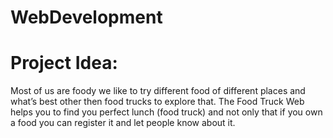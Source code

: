 # WebDevelopment

# Project Idea:
Most of us are foody we like to try different food of different places and what’s best other then food trucks to explore that. The Food Truck Web helps you to find you perfect lunch (food truck) and not only that if you own a food you can register it and let people know about it.
